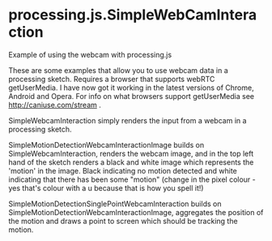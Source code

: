 processing.js.SimpleWebCamInteraction
=====================================

Example of using the webcam with processing.js

These are some examples that allow you to use webcam data in a processing sketch. Requires a browser that supports webRTC getUserMedia.  I have now got it working in the latest versions of Chrome, Android and Opera.  For info on what browsers support getUserMedia see http://caniuse.com/stream .

SimpleWebcamInteraction simply renders the input from a webcam in a processing sketch.

SimpleMotionDetectionWebcamInteractionImage builds on SimpleWebcamInteraction, renders the webcam image, and in the top left hand of the sketch renders a black and white image which represents the 'motion' in the image.  Black indicating no motion detected and white indicating that there has been some "motion" (change in the pixel colour - yes that's colour with a u because that is how you spell it!)

SimpleMotionDetectionSinglePointWebcamInteraction builds on SimpleMotionDetectionWebcamInteractionImage, aggregates the position of the motion and draws a point to screen which should be tracking the motion.


